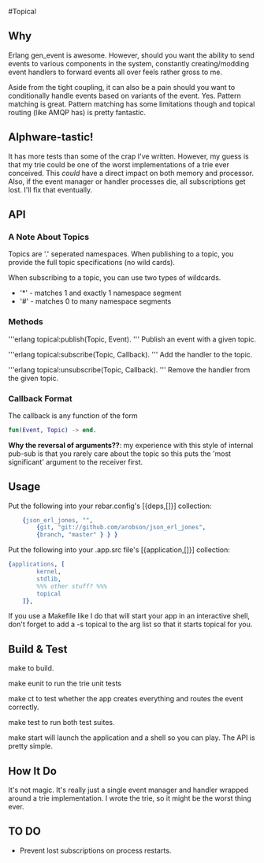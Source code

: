 #Topical

## Why
Erlang gen_event is awesome. However, should you want the ability to send events to various components in the system, constantly creating/modding event handlers to forward events all over feels rather gross to me.

Aside from the tight coupling, it can also be a pain should you want to conditionally handle events based on variants of the event. Yes. Pattern matching is great. Pattern matching has some limitations though and topical routing (like AMQP has) is pretty fantastic.

## Alphware-tastic!
It has more tests than some of the crap I've written. However, my guess is that my trie could be one of the worst implementations of a trie ever conceived. This *could* have a direct impact on both memory and processor. Also, if the event manager or handler processes die, all subscriptions get lost. I'll fix that eventually.

## API

### A Note About Topics
Topics are '.' seperated namespaces. When publishing to a topic, you provide the full topic specifications (no wild cards).

When subscribing to a topic, you can use two types of wildcards.

 * '*' - matches 1 and exactly 1 namespace segment
 * '#' - matches 0 to many namespace segments

### Methods 
'''erlang
topical:publish(Topic, Event).
'''
Publish an event with a given topic.


'''erlang
topical:subscribe(Topic, Callback).
'''
Add the handler to the topic.


'''erlang
topical:unsubscribe(Topic, Callback).
'''
Remove the handler from the given topic.

### Callback Format
The callback is any function of the form
```erlang
fun(Event, Topic) -> end.
```

__Why the reversal of arguments??__: my experience with this style of internal pub-sub is that you rarely care about the topic so this puts the 'most significant' argument to the receiver first.

## Usage

Put the following into your rebar.config's [{deps,[]}] collection:
```erlang
	{json_erl_jones, "",
		{git, "git://github.com/arobson/json_erl_jones",
		{branch, "master" } } }
```

Put the following into your .app.src file's [{application,[]}] collection:
```erlang
{applications, [
		kernel,
		stdlib,
		%%% other stuff? %%%
		topical
	]},
```

If you use a Makefile like I do that will start your app in an interactive shell, don't forget to add a -s topical to the arg list so that it starts topical for you.

## Build & Test
make to build.

make eunit to run the trie unit tests

make ct to test whether the app creates everything and routes the event correctly.

make test to run both test suites.

make start will launch the application and a shell so you can play. The API is pretty simple.

## How It Do
It's not magic. It's really just a single event manager and handler wrapped around a trie implementation. I wrote the trie, so it might be the worst thing ever.

## TO DO
 * Prevent lost subscriptions on process restarts.